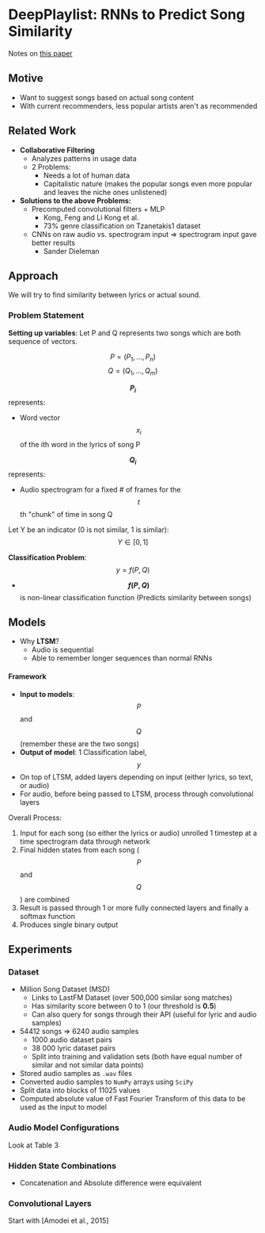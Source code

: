 # DeepPlaylist: RNNs to Predict Song Similarity
Notes on [this paper](https://cs224d.stanford.edu/reports/BalakrishnanDixit.pdf)

## Motive
- Want to suggest songs based on actual song content
- With current recommenders, less popular artists aren't as recommended

## Related Work
- **Collaborative Filtering**
  - Analyzes patterns in usage data
  - 2 Problems:
    - Needs a lot of human data
    - Capitalistic nature (makes the popular songs even more popular and leaves the niche ones unlistened)
- **Solutions to the above Problems:**
  - Precomputed convolutional filters + MLP 
    - Kong, Feng and Li Kong et al.
    - 73% genre classification on Tzanetakis1 dataset
  - CNNs on raw audio vs. spectrogram input => spectrogram input gave better results
    - Sander Dieleman

## Approach
We will try to find similarity between lyrics or actual sound.
### Problem Statement
**Setting up variables**:
Let P and Q represents two songs which are both sequence of vectors.

$$P = (P_1, ..., P_n)$$ 
$$Q = (Q_1, ..., Q_m)$$

**$$P_i$$** represents:
- Word vector $$x_i$$ of the ith word in the lyrics of song P

**$$Q_i$$** represents:
- Audio spectrogram for a fixed # of frames for the $$t$$th "chunk" of time in song Q

Let Y be an indicator (0 is not similar, 1 is similar): $$Y ∈ [0, 1]$$

**Classification Problem**: $$y=f(P, Q)$$
- **$$f(P, Q)$$** is non-linear classification function (Predicts similarity between songs)

## Models
- Why **LTSM**?
  - Audio is sequential
  - Able to remember longer sequences than normal RNNs

#### Framework
- **Input to models**: $$P$$ and $$Q$$ (remember these are the two songs)
- **Output of model**: 1 Classification label, $$y$$
- On top of LTSM, added layers depending on input (either lyrics, so text, or audio)
- For audio, before being passed to LTSM, process through convolutional layers

Overall Process:
1. Input for each song (so either the lyrics or audio) unrolled 1 timestep at a time spectrogram data through network
2. Final hidden states from each song ($$P$$ and $$Q$$) are combined
3. Result is passed through 1 or more fully connected layers and finally a softmax function
4. Produces single binary output

## Experiments
### Dataset
- Million Song Dataset (MSD) 
  - Links to LastFM Dataset (over 500,000 similar song matches)
  - Has similarity score between 0 to 1 (our threshold is **0.5**)
  - Can also query for songs through their API (useful for lyric and audio samples)
- 54412 songs => 6240 audio samples
  - 1000 audio dataset pairs
  - 38 000 lyric dataset pairs
  - Split into training and validation sets (both have equal number of similar and not similar data points)
- Stored audio samples as `.wav` files
- Converted audio samples to `NumPy` arrays using `SciPy`
- Split data into blocks of 11025 values
- Computed absolute value of Fast Fourier Transform of this data to be used as the input to model

### Audio Model Configurations
Look at Table 3

### Hidden State Combinations
- Concatenation and Absolute difference were equivalent

### Convolutional Layers
Start with [Amodei et al., 2015]





















